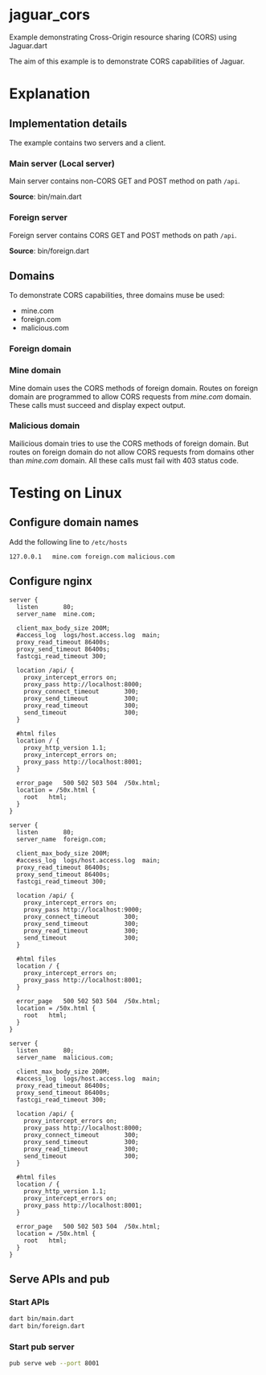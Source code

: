 # jaguar_cors

Example demonstrating Cross-Origin resource sharing (CORS) using Jaguar.dart

The aim of this example is to demonstrate CORS capabilities of Jaguar. 

# Explanation

## Implementation details

The example contains two servers and a client.

### Main server (Local server)

Main server contains non-CORS GET and POST method on path `/api`.

**Source**: bin/main.dart

### Foreign server

Foreign server contains CORS GET and POST methods on path `/api`.

**Source**: bin/foreign.dart

## Domains

To demonstrate CORS capabilities, three domains muse be used:

* mine.com
* foreign.com
* malicious.com

### Foreign domain

### Mine domain

Mine domain uses the CORS methods of foreign domain. Routes on foreign domain are programmed to allow CORS requests from
*mine.com* domain. These calls must succeed and display expect output. 

### Malicious domain

Mailicious domain tries to use the CORS methods of foreign domain. But routes on foreign domain do not allow CORS requests
from domains other than *mine.com* domain. All these calls must fail with 403 status code.

# Testing on Linux

## Configure domain names
Add the following line to `/etc/hosts`

```text
127.0.0.1	mine.com foreign.com malicious.com
```

## Configure nginx

```text
server {
  listen       80;
  server_name  mine.com;

  client_max_body_size 200M;
  #access_log  logs/host.access.log  main;
  proxy_read_timeout 86400s;
  proxy_send_timeout 86400s;
  fastcgi_read_timeout 300;

  location /api/ {
    proxy_intercept_errors on;
    proxy_pass http://localhost:8000;
    proxy_connect_timeout       300;
    proxy_send_timeout          300;
    proxy_read_timeout          300;
    send_timeout                300;
  }

  #html files
  location / {
    proxy_http_version 1.1;
    proxy_intercept_errors on;
    proxy_pass http://localhost:8001;
  }

  error_page   500 502 503 504  /50x.html;
  location = /50x.html {
    root   html;
  }
}

server {
  listen       80;
  server_name  foreign.com;

  client_max_body_size 200M;
  #access_log  logs/host.access.log  main;
  proxy_read_timeout 86400s;
  proxy_send_timeout 86400s;
  fastcgi_read_timeout 300;

  location /api/ {
    proxy_intercept_errors on;
    proxy_pass http://localhost:9000;
    proxy_connect_timeout       300;
    proxy_send_timeout          300;
    proxy_read_timeout          300;
    send_timeout                300;
  }

  #html files
  location / {
    proxy_intercept_errors on;
    proxy_pass http://localhost:8001;
  }

  error_page   500 502 503 504  /50x.html;
  location = /50x.html {
    root   html;
  }
}

server {
  listen       80;
  server_name  malicious.com;

  client_max_body_size 200M;
  #access_log  logs/host.access.log  main;
  proxy_read_timeout 86400s;
  proxy_send_timeout 86400s;
  fastcgi_read_timeout 300;

  location /api/ {
    proxy_intercept_errors on;
    proxy_pass http://localhost:8000;
    proxy_connect_timeout       300;
    proxy_send_timeout          300;
    proxy_read_timeout          300;
    send_timeout                300;
  }

  #html files
  location / {
    proxy_http_version 1.1;
    proxy_intercept_errors on;
    proxy_pass http://localhost:8001;
  }

  error_page   500 502 503 504  /50x.html;
  location = /50x.html {
    root   html;
  }
}
```

## Serve APIs and pub

### Start APIs

```bash
dart bin/main.dart
dart bin/foreign.dart
```

### Start pub server

```bash
pub serve web --port 8001
```

